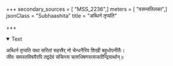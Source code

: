 +++
secondary_sources = [ "MSS_2236",]
meters = [ "वसन्ततिलका",]
jsonClass = "Subhaashita"
title = "अब्धिर्न तृप्यति"

+++

<details open><summary>Text</summary>

अब्धिर्न तृप्यति यथा सरितां सहस्रैर् नो चेन्धनैरिव शिखी बहुधोपनीतैः।  
जीवः समस्तविषयैरपि तद्वदेवं संचिन्त्य चारुधिषणस्त्यजतीन्द्रियार्थान्॥
</details>
